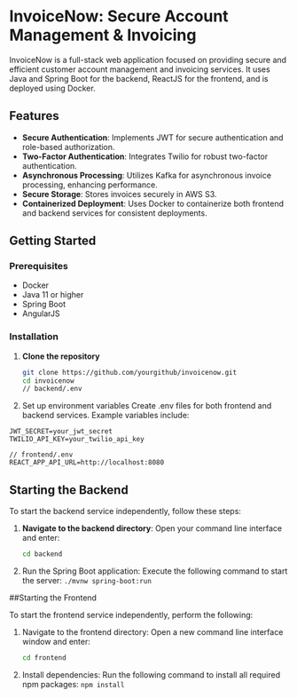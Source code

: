 # InvoiceNow: Secure Account Management & Invoicing 

InvoiceNow is a full-stack web application focused on providing secure and efficient customer account management and invoicing services. It uses Java and Spring Boot for the backend, ReactJS for the frontend, and is deployed using Docker.

## Features

- **Secure Authentication**: Implements JWT for secure authentication and role-based authorization.
- **Two-Factor Authentication**: Integrates Twilio for robust two-factor authentication.
- **Asynchronous Processing**: Utilizes Kafka for asynchronous invoice processing, enhancing performance.
- **Secure Storage**: Stores invoices securely in AWS S3.
- **Containerized Deployment**: Uses Docker to containerize both frontend and backend services for consistent deployments.

## Getting Started

### Prerequisites

- Docker
- Java 11 or higher
- Spring Boot
- AngularJS

### Installation

1. **Clone the repository**
   ```bash
   git clone https://github.com/yourgithub/invoicenow.git
   cd invoicenow
   // backend/.env
2.	Set up environment variables
Create .env files for both frontend and backend services. Example variables include:
```DATABASE_URL=your_database_url
JWT_SECRET=your_jwt_secret
TWILIO_API_KEY=your_twilio_api_key

// frontend/.env
REACT_APP_API_URL=http://localhost:8080
```
## Starting the Backend

To start the backend service independently, follow these steps:

1. **Navigate to the backend directory**:
   Open your command line interface and enter:
   ```bash
   cd backend
2. Run the Spring Boot application:
   Execute the following command to start the server:
   ```./mvnw spring-boot:run```
   
##Starting the Frontend

To start the frontend service independently, perform the following:

1.	Navigate to the frontend directory:
    Open a new command line interface window and enter:
  	  ```bash
  	cd frontend
2.	Install dependencies:
Run the following command to install all required npm packages:
``` npm install ```
   
